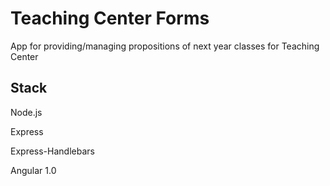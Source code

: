 # Teaching Center Forms

App for providing/managing propositions of next year classes for Teaching Center

## Stack

Node.js

Express

Express-Handlebars

Angular 1.0
